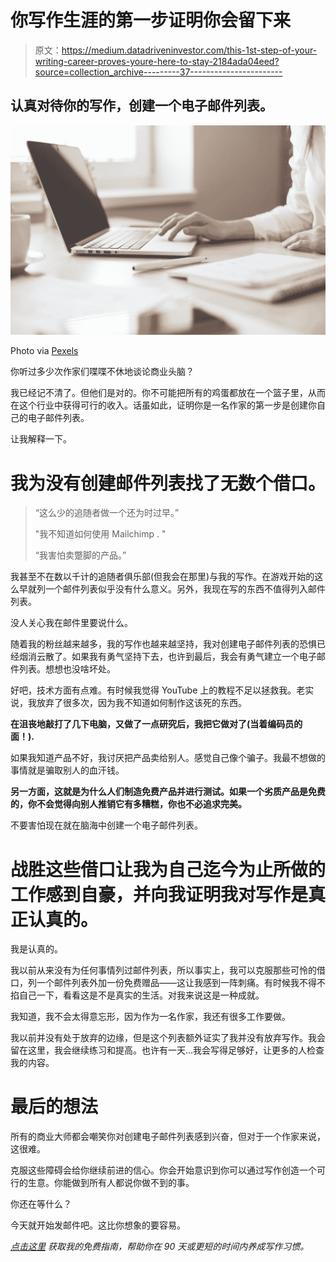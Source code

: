 # 你写作生涯的第一步证明你会留下来

> 原文：<https://medium.datadriveninvestor.com/this-1st-step-of-your-writing-career-proves-youre-here-to-stay-2184ada04eed?source=collection_archive---------37----------------------->

## 认真对待你的写作，创建一个电子邮件列表。

![](img/b744622cd43acd884c1f2e6e9928152f.png)

Photo via [Pexels](https://www.pexels.com/photo/person-using-laptop-461077/)

你听过多少次作家们喋喋不休地谈论商业头脑？

我已经记不清了。但他们是对的。你不可能把所有的鸡蛋都放在一个篮子里，从而在这个行业中获得可行的收入。话虽如此，证明你是一名作家的第一步是创建你自己的电子邮件列表。

让我解释一下。

# 我为没有创建邮件列表找了无数个借口。

> “这么少的追随者做一个还为时过早。”
> 
> "我不知道如何使用 Mailchimp . "
> 
> “我害怕卖蹩脚的产品。”

我甚至不在数以千计的追随者俱乐部(但我会在那里)与我的写作。在游戏开始的这么早就列一个邮件列表似乎没有什么意义。另外，我现在写的东西不值得列入邮件列表。

没人关心我在邮件里要说什么。

随着我的粉丝越来越多，我的写作也越来越坚持，我对创建电子邮件列表的恐惧已经烟消云散了。如果我有勇气坚持下去，也许到最后，我会有勇气建立一个电子邮件列表。想想也没啥坏处。

好吧，技术方面有点难。有时候我觉得 YouTube 上的教程不足以拯救我。老实说，我放弃了很多次，因为我不知道如何制作这该死的东西。

**在沮丧地敲打了几下电脑，又做了一点研究后，我把它做对了(当着编码员的面！).**

如果我知道产品不好，我讨厌把产品卖给别人。感觉自己像个骗子。我最不想做的事情就是骗取别人的血汗钱。

**另一方面，这就是为什么人们制造免费产品并进行测试。如果一个劣质产品是免费的，你不会觉得向别人推销它有多糟糕，你也不必追求完美。**

不要害怕现在就在脑海中创建一个电子邮件列表。

# 战胜这些借口让我为自己迄今为止所做的工作感到自豪，并向我证明我对写作是真正认真的。

我是认真的。

我以前从来没有为任何事情列过邮件列表，所以事实上，我可以克服那些可怜的借口，列一个邮件列表外加一份免费赠品——这让我感到一阵刺痛。有时候我不得不掐自己一下，看看这是不是真实的生活。对我来说这是一种成就。

我知道，我不会太得意忘形，因为作为一名作家，我还有很多工作要做。

我以前并没有处于放弃的边缘，但是这个列表额外证实了我并没有放弃写作。我会留在这里，我会继续练习和提高。也许有一天…我会写得足够好，让更多的人检查我的内容。

# 最后的想法

所有的商业大师都会嘲笑你对创建电子邮件列表感到兴奋，但对于一个作家来说，这很难。

克服这些障碍会给你继续前进的信心。你会开始意识到你可以通过写作创造一个可行的生意。你能做到所有人都说你做不到的事。

你还在等什么？

今天就开始发邮件吧。这比你想象的要容易。

[*点击这里*](https://samuraininjawriter.ck.page/0ce45993c1) *获取我的免费指南，帮助你在 90 天或更短的时间内养成写作习惯。*